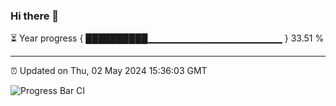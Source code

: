### Hi there 👋

⏳ Year progress { ██████████▁▁▁▁▁▁▁▁▁▁▁▁▁▁▁▁▁▁▁▁ } 33.51 %

---

⏰ Updated on Thu, 02 May 2024 15:36:03 GMT

![Progress Bar CI](https://github.com/IshwaranRudhara/GIT-ACTION/workflows/Progress%20Bar%20CI/badge.svg)
